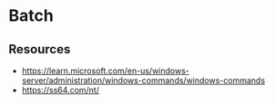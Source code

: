 # Batch

## Resources

-   https://learn.microsoft.com/en-us/windows-server/administration/windows-commands/windows-commands
-   https://ss64.com/nt/
